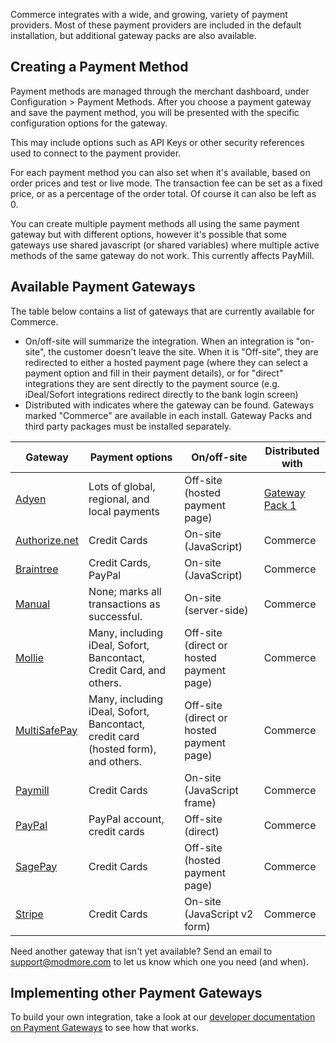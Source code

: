 Commerce integrates with a wide, and growing, variety of payment providers. Most of these payment providers are included in the default installation, but additional gateway packs are also available.

## Creating a Payment Method

Payment methods are managed through the merchant dashboard, under Configuration > Payment Methods. After you choose a payment gateway and save the payment method, you will be presented with the specific configuration options for the gateway.

This may include options such as API Keys or other security references used to connect to the payment provider. 

For each payment method you can also set when it's available, based on order prices and test or live mode. The transaction fee can be set as a fixed price, or as a percentage of the order total. Of course it can also be left as 0.

You can create multiple payment methods all using the same payment gateway but with different options, however it's possible that some gateways use shared javascript (or shared variables) where multiple active methods of the same gateway do not work. This currently affects PayMill. 

## Available Payment Gateways

The table below contains a list of gateways that are currently available for Commerce. 

- On/off-site will summarize the integration. When an integration is "on-site", the customer doesn't leave the site. When it is "Off-site", they are redirected to either a hosted payment page (where they can select a payment option and fill in their payment details), or for "direct" integrations they are sent directly to the payment source (e.g. iDeal/Sofort integrations redirect directly to the bank login screen)
- Distributed with indicates where the gateway can be found. Gateways marked "Commerce" are available in each install. Gateway Packs and third party packages must be installed separately.

| Gateway | Payment options | On/off-site | Distributed with |
|---|---|---|---|
| [Adyen](Adyen_hpp) | Lots of global, regional, and local payments | Off-site (hosted payment page) | [Gateway Pack 1](../Modules/Payments/GatewayPack1) |
| [Authorize.net](Authorize.net) | Credit Cards | On-site (JavaScript) | Commerce |
| [Braintree](Braintree) | Credit Cards, PayPal | On-site (JavaScript)  | Commerce |
| [Manual](Manual) | None; marks all transactions as successful. | On-site (server-side) | Commerce |
| [Mollie](Mollie) | Many, including iDeal, Sofort, Bancontact, Credit Card, and others. | Off-site (direct or hosted payment page) | Commerce |
| [MultiSafePay](MultiSafePay) | Many, including iDeal, Sofort, Bancontact, credit card (hosted form), and others. | Off-site (direct or hosted payment page) | Commerce |
| [Paymill](Paymill) | Credit Cards | On-site (JavaScript frame) | Commerce |
| [PayPal](PayPal) | PayPal account, credit cards | Off-site (direct) | Commerce |
| [SagePay](SagePay) | Credit Cards | Off-site (hosted payment page) | Commerce |
| [Stripe](Stripe) | Credit Cards | On-site (JavaScript v2 form) | Commerce |

Need another gateway that isn't yet available? Send an email to support@modmore.com to let us know which one you need (and when). 

## Implementing other Payment Gateways

To build your own integration, take a look at our [developer documentation on Payment Gateways](../Developer/Payment_Gateways) to see how that works.
